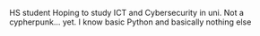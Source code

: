 HS student
Hoping to study ICT and Cybersecurity in uni.
Not a cypherpunk... yet.
I know basic Python and basically nothing else
<!---
Jizukiru/Jizukiru is a ✨ special ✨ repository because its `README.md` (this file) appears on your GitHub profile.
You can click the Preview link to take a look at your changes.
--->
